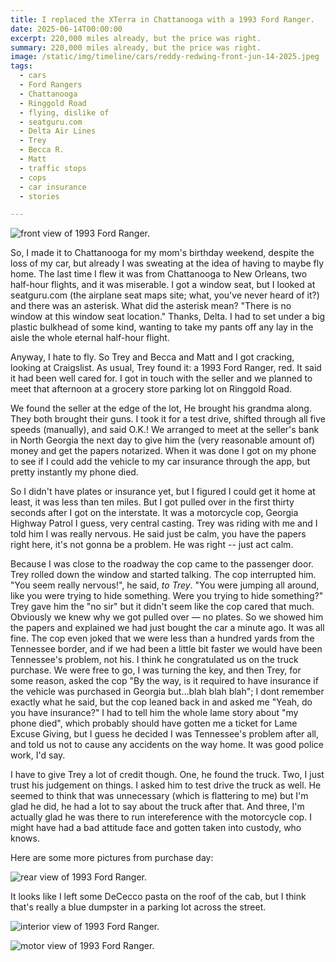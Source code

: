 ```yaml
---
title: I replaced the XTerra in Chattanooga with a 1993 Ford Ranger.
date: 2025-06-14T00:00:00
excerpt: 220,000 miles already, but the price was right.
summary: 220,000 miles already, but the price was right.
image: /static/img/timeline/cars/reddy-redwing-front-jun-14-2025.jpeg
tags:
  - cars
  - Ford Rangers
  - Chattanooga
  - Ringgold Road
  - flying, dislike of
  - seatguru.com
  - Delta Air Lines
  - Trey
  - Becca R.
  - Matt
  - traffic stops
  - cops
  - car insurance
  - stories

---
```


![front view of 1993 Ford Ranger.](/static/img/timeline/cars/reddy-redwing-front-jun-14-2025.jpeg)

So, I made it to Chattanooga for my mom's birthday weekend, despite the loss of my car, but already I was sweating at the idea of having to maybe fly home.
The last time I flew it was from Chattanooga to New Orleans, two half-hour flights, and it was miserable. I got a window seat, but I looked at seatguru.com (the airplane seat maps site; what, you've never heard of it?) and there was an asterisk. What did the asterisk mean? "There is no window at this window seat location." Thanks, Delta. I had to set under a big plastic bulkhead of some kind, wanting to take my pants off any lay in the aisle the whole eternal half-hour flight.

Anyway, I hate to fly. So Trey and Becca and Matt and I got cracking, looking at Craigslist. As usual, Trey found it: a 1993 Ford Ranger, red. It said it had been well cared for. I got in touch with the seller and we planned to meet that afternoon at a grocery store parking lot on Ringgold Road.

We found the seller at the edge of the lot, He brought his grandma along. They both brought their guns. I took it for a test drive, shifted through all five speeds (manually), and said O.K.! We arranged to meet at the seller's bank in North Georgia the next day to give him the (very reasonable amount of) money and get the papers notarized. When it was done I got on my phone to see if I could add the vehicle to my car insurance through the app, but pretty instantly my phone died.

So I didn't have plates or insurance yet, but I figured I could get it home at least, it was less than ten miles. But I got pulled over in the first thirty seconds after I got on the interstate. It was a motorcycle cop, Georgia Highway Patrol I guess, very central casting. Trey was riding with me and I told him I was really nervous. He said just be calm, you have the papers right here, it's not gonna be a problem. He was right -- just act calm.

Because I was close to the roadway the cop came to the passenger door. Trey rolled down the window and started talking. The cop interrupted him. "You seem really nervous!", he said, _to Trey_. "You were jumping all around, like you were trying to hide something. Were you trying to hide something?" Trey gave him the "no sir" but it didn't seem like the cop cared that much. Obviously we knew why we got pulled over — no plates. So we showed him the papers and explained we had just bought the car a minute ago. It was all fine. The cop even joked that we were less than a hundred yards from the Tennessee border, and if we had been a little bit faster we would have been Tennessee's problem, not his. I think he congratulated us on the truck purchase. We were free to go, I was turning the key, and then Trey, for some reason, asked the cop "By the way, is it required to have insurance if the vehicle was purchased in Georgia but...blah blah blah"; I dont remember exactly what he said, but the cop leaned back in and asked me "Yeah, do you have insurance?" I had to tell him the whole lame story about "my phone died", which probably should have gotten me a ticket for Lame Excuse Giving, but I guess he decided I was Tennessee's problem after all, and told us not to cause any accidents on the way home. It was good police work, I'd say.

I have to give Trey a lot of credit though. One, he found the truck. Two, I just trust his judgement on things. I asked him to test drive the truck as well. He seemed to think that was unnecessary (which is flattering to me) but I'm glad he did, he had a lot to say about the truck after that. And three, I'm actually glad he was there to run intereference with the motorcycle cop. I might have had a bad attitude face and gotten taken into custody, who knows.

Here are some more pictures from purchase day:

![rear view of 1993 Ford Ranger.](/static/img/timeline/cars/reddy-redwing-rear-jun-14-2025.jpeg)

It looks like I left some DeCecco pasta on the roof of the cab, but I think that's really a blue dumpster in a parking lot across the street.

![interior view of 1993 Ford Ranger.](/static/img/timeline/cars/reddy-redwing-interior-jun-14-2025.jpeg)

![motor view of 1993 Ford Ranger.](/static/img/timeline/cars/reddy-redwing-motor-jun-14-2025.jpeg)